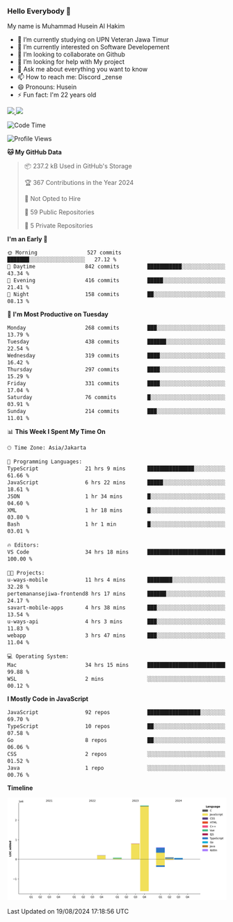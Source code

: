 ### Hello Everybody 👋

My name is Muhammad Husein Al Hakim

- 🔭 I’m currently studying on UPN Veteran Jawa Timur
- 🌱 I’m currently interested on Software Developement
- 👯 I’m looking to collaborate on Github
- 🤔 I’m looking for help with My project
- 💬 Ask me about everything you want to know
- 📫 How to reach me: Discord _zense
- 😄 Pronouns: Husein
- ⚡ Fun fact: I'm 22 years old

<p align="left">
<a href="https://github.com/huseinhq">
  <img height="180em" src="https://github-readme-stats-eight-theta.vercel.app/api?username=huseinhq&show_icons=true&theme=algolia&include_all_commits=true&count_private=true"/>
  <img height="180em" src="https://github-readme-stats-eight-theta.vercel.app/api/top-langs/?username=huseinhq&layout=compact&langs_count=8&theme=algolia"/>
</a>
</p>

<!--START_SECTION:waka-->
![Code Time](http://img.shields.io/badge/Code%20Time-1%2C303%20hrs%205%20mins-blue)

![Profile Views](http://img.shields.io/badge/Profile%20Views-0-blue)

**🐱 My GitHub Data** 

> 📦 237.2 kB Used in GitHub's Storage 
 > 
> 🏆 367 Contributions in the Year 2024
 > 
> 🚫 Not Opted to Hire
 > 
> 📜 59 Public Repositories 
 > 
> 🔑 5 Private Repositories 
 > 
**I'm an Early 🐤** 

```text
🌞 Morning                527 commits         ███████░░░░░░░░░░░░░░░░░░   27.12 % 
🌆 Daytime                842 commits         ███████████░░░░░░░░░░░░░░   43.34 % 
🌃 Evening                416 commits         █████░░░░░░░░░░░░░░░░░░░░   21.41 % 
🌙 Night                  158 commits         ██░░░░░░░░░░░░░░░░░░░░░░░   08.13 % 
```
📅 **I'm Most Productive on Tuesday** 

```text
Monday                   268 commits         ███░░░░░░░░░░░░░░░░░░░░░░   13.79 % 
Tuesday                  438 commits         ██████░░░░░░░░░░░░░░░░░░░   22.54 % 
Wednesday                319 commits         ████░░░░░░░░░░░░░░░░░░░░░   16.42 % 
Thursday                 297 commits         ████░░░░░░░░░░░░░░░░░░░░░   15.29 % 
Friday                   331 commits         ████░░░░░░░░░░░░░░░░░░░░░   17.04 % 
Saturday                 76 commits          █░░░░░░░░░░░░░░░░░░░░░░░░   03.91 % 
Sunday                   214 commits         ███░░░░░░░░░░░░░░░░░░░░░░   11.01 % 
```


📊 **This Week I Spent My Time On** 

```text
🕑︎ Time Zone: Asia/Jakarta

💬 Programming Languages: 
TypeScript               21 hrs 9 mins       ███████████████░░░░░░░░░░   61.66 % 
JavaScript               6 hrs 22 mins       █████░░░░░░░░░░░░░░░░░░░░   18.61 % 
JSON                     1 hr 34 mins        █░░░░░░░░░░░░░░░░░░░░░░░░   04.60 % 
XML                      1 hr 18 mins        █░░░░░░░░░░░░░░░░░░░░░░░░   03.80 % 
Bash                     1 hr 1 min          █░░░░░░░░░░░░░░░░░░░░░░░░   03.01 % 

🔥 Editors: 
VS Code                  34 hrs 18 mins      █████████████████████████   100.00 % 

🐱‍💻 Projects: 
u-ways-mobile            11 hrs 4 mins       ████████░░░░░░░░░░░░░░░░░   32.28 % 
pertemanansejiwa-frontend8 hrs 17 mins       ██████░░░░░░░░░░░░░░░░░░░   24.17 % 
savart-mobile-apps       4 hrs 38 mins       ███░░░░░░░░░░░░░░░░░░░░░░   13.54 % 
u-ways-api               4 hrs 3 mins        ███░░░░░░░░░░░░░░░░░░░░░░   11.83 % 
webapp                   3 hrs 47 mins       ███░░░░░░░░░░░░░░░░░░░░░░   11.04 % 

💻 Operating System: 
Mac                      34 hrs 15 mins      █████████████████████████   99.88 % 
WSL                      2 mins              ░░░░░░░░░░░░░░░░░░░░░░░░░   00.12 % 
```

**I Mostly Code in JavaScript** 

```text
JavaScript               92 repos            █████████████████░░░░░░░░   69.70 % 
TypeScript               10 repos            ██░░░░░░░░░░░░░░░░░░░░░░░   07.58 % 
Go                       8 repos             ██░░░░░░░░░░░░░░░░░░░░░░░   06.06 % 
CSS                      2 repos             ░░░░░░░░░░░░░░░░░░░░░░░░░   01.52 % 
Java                     1 repo              ░░░░░░░░░░░░░░░░░░░░░░░░░   00.76 % 
```



**Timeline**

![Lines of Code chart](https://raw.githubusercontent.com/HuseinHQ/HuseinHQ/main/assets/bar_graph.png)


 Last Updated on 19/08/2024 17:18:56 UTC
<!--END_SECTION:waka-->
